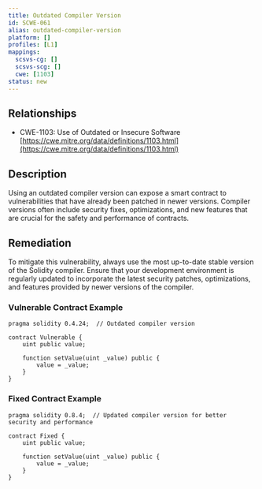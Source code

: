```yaml
---
title: Outdated Compiler Version
id: SCWE-061
alias: outdated-compiler-version
platform: []
profiles: [L1]
mappings:
  scsvs-cg: []
  scsvs-scg: []
  cwe: [1103]
status: new
---
```


## Relationships  
- CWE-1103: Use of Outdated or Insecure Software  
  [https://cwe.mitre.org/data/definitions/1103.html](https://cwe.mitre.org/data/definitions/1103.html)  

## Description
Using an outdated compiler version can expose a smart contract to vulnerabilities that have already been patched in newer versions. Compiler versions often include security fixes, optimizations, and new features that are crucial for the safety and performance of contracts.

## Remediation
To mitigate this vulnerability, always use the most up-to-date stable version of the Solidity compiler. Ensure that your development environment is regularly updated to incorporate the latest security patches, optimizations, and features provided by newer versions of the compiler.

### Vulnerable Contract Example
```solidity
pragma solidity 0.4.24;  // Outdated compiler version

contract Vulnerable {
    uint public value;

    function setValue(uint _value) public {
        value = _value;
    }
}
```

### Fixed Contract Example
```solidity
pragma solidity 0.8.4;  // Updated compiler version for better security and performance

contract Fixed {
    uint public value;

    function setValue(uint _value) public {
        value = _value;
    }
}
```